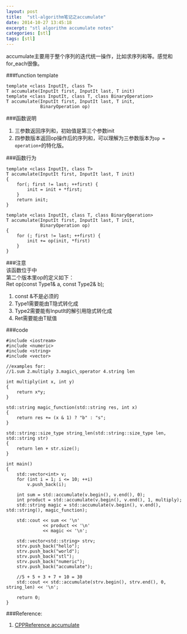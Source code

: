 ```yaml
---
layout: post
title:  "stl-algorithm笔记之accumulate"
date: 2014-10-27 13:45:18
excerpt: "stl algorithm accumulate notes"
categories: [stl]
tags: [stl]
---
```


accumulate主要用于整个序列的迭代统一操作，比如求序列和等。感觉和for\_each很像。

###function template

```
template <class InputIt, class T>
T accumulate(InputIt first, InputIt last, T init)
template <class InputIt, class T, class BinaryOperation>
T accumulate(InputIt first, InputIt last, T init,
             BinaryOperation op)

```


<!--more-->


###函数说明
1. 三参数返回序列和，初始值是第三个参数init
2. 四参数版本返回op操作后的序列和，可以理解为三参数版本为`op = operation+`的特化版。

###函数行为
```
template <class InputIt, class T>
T accumulate(InputIt first, InputIt last, T init)
{
    for(; first != last; ++first) {
        init = init + *first;
    }
    return init;
}

template <class InputIt, class T, class BinaryOperation>
T accumulate(InputIt first, InputIt last, T init,
             BinaryOperation op)
{
    for (; first != last; ++first) {
        init += op(init, *first)
    }
}
```

###注意  
该函数位于<numberic>中   
第二个版本里op的定义如下：  
Ret op(const Type1& a, const Type2& b);  
1. const &不是必须的  
2. Type1需要能由T隐式转化成    
3. Type2需要能有InputIt的解引用隐式转化成   
4. Ret需要能由T赋值  

###code

```
#include <iostream>
#include <numeric>
#include <string>
#include <vector>

//examples for:
//1.sum 2.multiply 3.magic\_operator 4.string len

int multiply(int x, int y)
{
    return x*y;
}

std::string magic_function(std::string res, int x)
{
    return res += (x & 1) ? "b" : "s";
}

std::string::size_type string_len(std::string::size_type len, std::string str)
{
    return len + str.size();
}

int main()
{
    std::vector<int> v;
    for (int i = 1; i <= 10; ++i)
        v.push_back(i);

    int sum = std::accumulate(v.begin(), v.end(), 0);
    int product = std::accumulate(v.begin(), v.end(), 1, multiply);
    std::string magic = std::accumulate(v.begin(), v.end(), std::string(), magic_function);

    std::cout << sum << '\n'
              << product << '\n'
              << magic << '\n';

    std::vector<std::string> strv;
    strv.push_back("hello");
    strv.push_back("world");
    strv.push_back("stl");
    strv.push_back("numeric");
    strv.push_back("accumulate");

    //5 + 5 + 3 + 7 + 10 = 30
    std::cout << std::accumulate(strv.begin(), strv.end(), 0, string_len) << '\n';

    return 0;
}
```

###Reference:
1. [CPPReference accumulate](http://en.cppreference.com/w/cpp/algorithm/accumulate)

